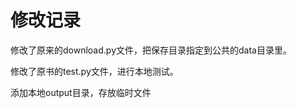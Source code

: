 <h1>修改记录</h1>

修改了原来的download.py文件，把保存目录指定到公共的data目录里。

修改了原书的test.py文件，进行本地测试。

添加本地output目录，存放临时文件